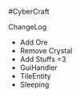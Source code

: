 #CyberCraft

ChangeLog
- Add Ore
- Remove Crystal
- Add Stuffs =3
- GuiHandler
- TileEntity
- Sleeping
